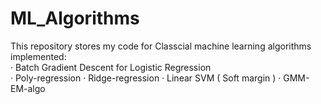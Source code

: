 # ML_Algorithms
This repository stores my code for Classcial machine learning algorithms implemented: \
· Batch Gradient Descent for Logistic Regression \
· Poly-regression 
· Ridge-regression 
· Linear SVM ( Soft margin ) 
· GMM-EM-algo
